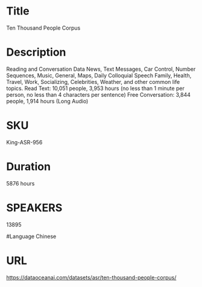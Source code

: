 # Title 
Ten Thousand People Corpus

# Description
Reading and Conversation Data News, Text Messages, Car Control, Number Sequences, Music, General, Maps, Daily Colloquial Speech Family, Health, Travel, Work, Socializing, Celebrities, Weather, and other common life topics. Read Text: 10,051 people, 3,953 hours (no less than 1 minute per person, no less than 4 characters per sentence) Free Conversation: 3,844 people, 1,914 hours (Long Audio)

# SKU
King-ASR-956

# Duration
5876 hours

# SPEAKERS
13895

#Language
Chinese
            
# URL
https://dataoceanai.com/datasets/asr/ten-thousand-people-corpus/
